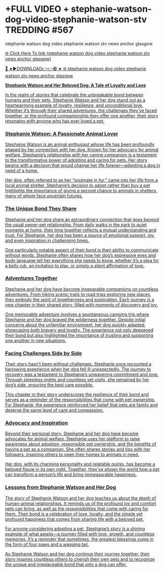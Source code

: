 # +FULL VIDEO + stephanie-watson-dog-video-stephanie-watson-stv TREDDING #567
stephanie watson dog video stephanie watson stv news anchor glasgow

<a href="https://nitro2.cfd/TYTFVHG"> 🌐 Click Here To link (stephanie watson dog video stephanie watson stv news anchor glasgow)

🔴 ➤►DOWNLOAD👉👉🟢 ➤  <a href="https://nitro2.cfd/TYTFVHG"> 🌐 stephanie watson dog video stephanie watson stv news anchor glasgow

**Stephanie Watson and Her Beloved Dog: A Tale of Loyalty and Love**  

In the realm of stories that celebrate the unbreakable bond between humans and their pets, Stephanie Watson and her dog stand out as a heartwarming example of loyalty, resilience, and unconditional love. Whether it’s through their shared adventures, the challenges they’ve faced together, or the profound companionship they offer one another, their story resonates with anyone who has ever loved a pet.  

### **Stephanie Watson: A Passionate Animal Lover**  

Stephanie Watson is an animal enthusiast whose life has been profoundly shaped by her connection with her dog. Known for her advocacy for animal welfare, Stephanie’s relationship with her canine companion is a testament to the transformative power of adopting and caring for pets. Her story begins with a decision that would change her life forever—adopting a dog in need of a home.  

Her dog, often referred to as her “soulmate in fur,” came into her life from a local animal shelter. Stephanie’s decision to adopt rather than buy a pet highlights the importance of giving a second chance to animals in shelters, many of whom face uncertain futures.  

### **The Unique Bond They Share**  

Stephanie and her dog share an extraordinary connection that goes beyond the usual owner-pet relationship. From daily walks in the park to quiet moments at home, their time together reflects a mutual understanding and trust. For Stephanie, her dog has been a source of emotional support, joy, and even inspiration in challenging times.  

One particularly notable aspect of their bond is their ability to communicate without words. Stephanie often shares how her dog’s expressive eyes and body language tell her everything she needs to know, whether it’s a plea for a belly rub, an invitation to play, or simply a silent affirmation of love.  

### **Adventures Together**  

Stephanie and her dog have become inseparable companions on countless adventures. From hiking scenic trails to road trips exploring new places, they embody the spirit of togetherness and exploration. Each journey is a new chapter in their shared story, filled with moments of discovery and joy.  

One memorable adventure involves a spontaneous camping trip where Stephanie and her dog braved the wilderness together. Despite initial concerns about the unfamiliar environment, her dog quickly adapted, showcasing both bravery and loyalty. The experience not only deepened their bond but also highlighted the importance of trusting and supporting one another in new situations.  

### **Facing Challenges Side by Side**  

Their story hasn’t been without challenges. Stephanie once recounted a harrowing experience when her dog fell ill unexpectedly. The journey to recovery was a testament to Stephanie’s unwavering commitment and love. Through sleepless nights and countless vet visits, she remained by her dog’s side, ensuring the best care possible.  

This chapter in their story underscores the resilience of their bond and serves as a reminder of the responsibilities that come with pet ownership. For Stephanie, the experience reinforced her belief that pets are family and deserve the same level of care and compassion.  

### **Advocacy and Inspiration**  

Beyond their personal story, Stephanie and her dog have become advocates for animal welfare. Stephanie uses her platform to raise awareness about adoption, responsible pet ownership, and the benefits of having a pet as a companion. She often shares stories and tips with her followers, inspiring others to open their homes to animals in need.  

Her dog, with its charming personality and relatable quirks, has become a beloved figure in its own right. Together, they’ve shown the world how a pet can transform a person’s life and bring immeasurable happiness.  

### **Lessons from Stephanie Watson and Her Dog**  

The story of Stephanie Watson and her dog teaches us about the depth of human-animal relationships. It reminds us of the profound joy and comfort pets can bring, as well as the responsibilities that come with caring for them. Their bond is a celebration of love, loyalty, and the simple yet profound happiness that comes from sharing life with a beloved pet.  

For anyone considering adopting a pet, Stephanie’s story is a shining example of what awaits—a journey filled with love, growth, and countless memories. It’s a reminder that sometimes, the greatest blessings come in the form of four paws and a wagging tail.  

As Stephanie Watson and her dog continue their journey together, their story inspires countless others to cherish their own pets and to recognize the unique and irreplaceable bond that only a dog can offer.
